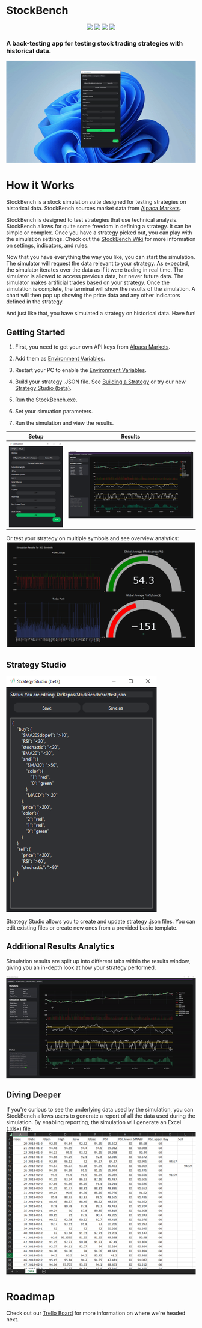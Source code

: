 # StockBench
<p align="center">
    <img src ="https://img.shields.io/badge/version-1.5.0-blueviolet.svg"/> <img src ="https://img.shields.io/badge/platform-windows-yellow.svg"/> <img src ="https://img.shields.io/badge/python-^3-blue.svg" /> <img src ="https://img.shields.io/github/license/jocon15/StockBench.svg?color=orange"/>
</p>

### A back-testing app for testing stock trading strategies with historical data.
<p align="center">
	<img src="https://github.com/jocon15/StockBench/blob/master/images/singular_v2.gif" />
</p>


# How it Works
StockBench is a stock simulation suite designed for testing strategies on historical data. StockBench sources market data from [Alpaca Markets](https://alpaca.markets/).

StockBench is designed to test strategies that use technical analysis. StockBench allows for quite some freedom in defining a strategy. It can be simple or complex. Once you have a strategy picked out, you can play with the simulation settings. Check out the [StockBench Wiki](https://github.com/jocon15/StockBench/wiki) for more information on settings, indicators, and rules.

Now that you have everything the way you like, you can start the simulation. The simulator will request the data relevant to your strategy. As expected, the simulator iterates over the data as if it were trading in real time. The simulator is allowed to access previous data, but never future data. The simulator makes artificial trades based on your strategy. Once the simulation is complete, the terminal will show the results of the simulation. A chart will then pop up showing the price data and any other indicators defined in the strategy.

And just like that, you have simulated a strategy on historical data. Have fun!

## Getting Started
1. First, you need to get your own API keys from [Alpaca Markets](https://alpaca.markets/).

2. Add them as [Environment Variables](https://github.com/jocon15/StockBench/wiki/Environment-Variables).

3. Restart your PC to enable the [Environment Variables](https://github.com/jocon15/StockBench/wiki/Environment-Variables).

4. Build your strategy .JSON file. See [Building a Strategy](https://github.com/jocon15/StockBench/wiki/Building-a-Strategy) or try our new [Strategy Studio (beta)](#Strategy-Studio).

5. Run the StockBench.exe.

6. Set your simuation parameters.

7. Run the simulation and view the results.

| Setup                                                                                        | Results                                                                               |
|:--------------------------------------------------------------------------------------------:|:-------------------------------------------------------------------------------------:|
| ![single](https://github.com/jocon15/StockBench/blob/master/images/configuration.png) | ![multi](https://github.com/jocon15/StockBench/blob/master/images/results.png) |

Or test your strategy on multiple symbols and see overview analytics:
![chart](https://github.com/jocon15/StockBench/blob/master/images/multi_display.png)

## Strategy Studio
![strategy studio](https://github.com/jocon15/StockBench/blob/master/images/strategy_studio.png)

Strategy Studio allows you to create and update strategy .json files. You can edit existing files or create new ones from a provided basic template.

## Additional Results Analytics
Simulation results are split up into different tabs within the results window, giving you an in-depth look at how your strategy performed.
<p align="center">
	<img src="https://github.com/jocon15/StockBench/blob/master/images/additional_analytics.gif" />
</p>

## Diving Deeper
If you're curious to see the underlying data used by the simulation, you can 
StockBench allows users to generate a report of all the data used during the simulation. By enabling reporting, the simulation will generate an Excel (.xlsx) file.
![report](https://github.com/jocon15/StockBench/blob/master/images/excel.png)

# Roadmap
Check out our [Trello Board](https://trello.com/b/XtEbMZL4/stockbench) for more information on where we're headed next.
